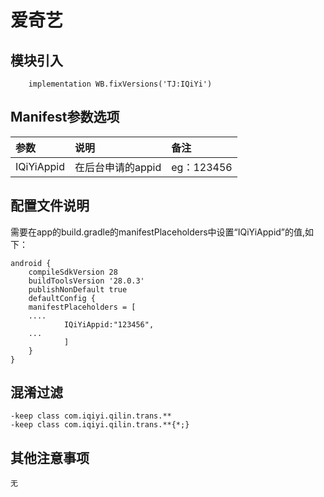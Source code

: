 # 爱奇艺

## 模块引入

```text
    implementation WB.fixVersions('TJ:IQiYi')
```

## Manifest参数选项

| 参数 | 说明 | 备注 |
| :--- | :--- | :--- |
| IQiYiAppid | 在后台申请的appid | eg：123456 |

## 配置文件说明

需要在app的build.gradle的manifestPlaceholders中设置“IQiYiAppid”的值,如下：

```text
android {
    compileSdkVersion 28
    buildToolsVersion '28.0.3'
    publishNonDefault true
    defaultConfig {
    manifestPlaceholders = [
    ....
            IQiYiAppid:"123456",
    ...
            ]
    }
}
```

## 混淆过滤

```text
-keep class com.iqiyi.qilin.trans.**
-keep class com.iqiyi.qilin.trans.**{*;}
```

## 其他注意事项

```text
无
```

